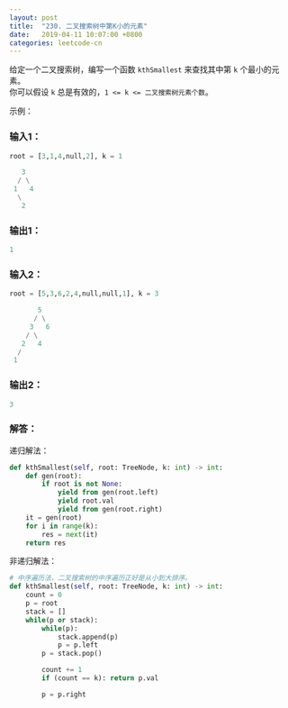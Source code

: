 ```yaml
---
layout: post
title:  "230. 二叉搜索树中第K小的元素"
date:   2019-04-11 10:07:00 +0800
categories: leetcode-cn
---
```

给定一个二叉搜索树，编写一个函数 `kthSmallest` 来查找其中第 `k` 个最小的元素。  
你可以假设 `k` 总是有效的，`1 <= k <= 二叉搜索树元素个数`。

示例：  

### 输入1：

```python
root = [3,1,4,null,2], k = 1

   3
  / \
 1   4
  \
   2
```

### 输出1：

```python
1
```

### 输入2：

```python
root = [5,3,6,2,4,null,null,1], k = 3

       5
      / \
     3   6
    / \
   2   4
  /
 1
```

### 输出2：

```python
3
```

### 解答：  

递归解法：

```python
def kthSmallest(self, root: TreeNode, k: int) -> int:
    def gen(root):
        if root is not None:
            yield from gen(root.left)
            yield root.val
            yield from gen(root.right)
    it = gen(root)
    for i in range(k):
        res = next(it)
    return res
```

非递归解法：

```python
# 中序遍历法，二叉搜索树的中序遍历正好是从小到大排序。
def kthSmallest(self, root: TreeNode, k: int) -> int:
    count = 0
    p = root
    stack = []
    while(p or stack):
        while(p):
            stack.append(p)
            p = p.left
        p = stack.pop()

        count += 1
        if (count == k): return p.val

        p = p.right
```